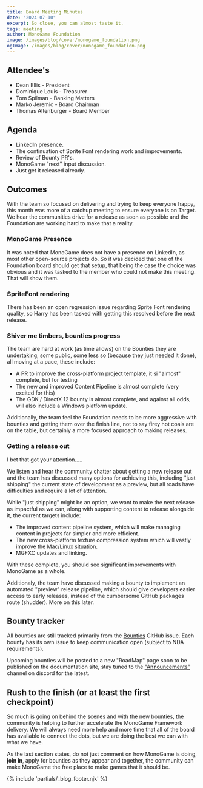 ```yaml
---
title: Board Meeting Minutes
date: "2024-07-10"
excerpt: So close, you can almost taste it.
tags: meeting
author: MonoGame Foundation
image: /images/blog/cover/monogame_foundation.png
ogImage: /images/blog/cover/monogame_foundation.png
---
```


## Attendee's

- Dean Ellis - President
- Dominique Louis - Treasurer
- Tom Spilman - Banking Matters
- Marko Jeremic - Board Chairman
- Thomas Altenburger - Board Member

## Agenda

- LinkedIn presence.
- The continuation of Sprite Font rendering work and improvements.
- Review of Bounty PR's.
- MonoGame "next" input discussion.
- Just get it released already.

## Outcomes

With the team so focused on delivering and trying to keep everyone happy, this month was more of a catchup meeting to ensure everyone is on Target.  We hear the communities drive for a release as soon as possible and the Foundation are working hard to make that a reality.

### MonoGame Presence

It was noted that MonoGame does not have a presence on LinkedIn, as most other open-source projects do.  So it was decided that one of the Foundation board should get that setup, that being the case the choice was obvious and it was tasked to the member who could not make this meeting.  That will show them.

### SpriteFont rendering

There has been an open regression issue regarding Sprite Font rendering quality, so Harry has been tasked with getting this resolved before the next release.

### Shiver me timbers, bounties progress

The team are hard at work (as time allows) on the Bounties they are undertaking, some public, some less so (because they just needed it done), all moving at a pace, these include:

- A PR to improve the cross-platform project template, it si "almost" complete, but for testing
- The new and improved Content Pipeline is almost complete (very excited for this)
- The GDK / DirectX 12 bounty is almost complete, and against all odds, will also include a Windows platform update.

Additionally, the team feel the Foundation needs to be more aggressive with bounties and getting them over the finish line, not to say firey hot coals are on the table, but certainly a more focused approach to making releases.

### Getting a release out

I bet that got your attention.....

We listen and hear the community chatter about getting a new release out and the team has discussed many options for achieving this, including "just shipping" the current state of development as a preview, but all roads have difficulties and require a lot of attention.

While "just shipping" might be an option, we want to make the next release as impactful as we can, along with supporting content to release alongside it, the current targets include:

- The improved content pipeline system, which will make managing content in projects far simpler and more efficient.
- The new cross-platform texture compression system which will vastly improve the Mac/Linux situation.
- MGFXC updates and linking.

With these complete, you should see significant improvements with MonoGame as a whole.

Additionaly, the team have discussed making a bounty to implement an automated "preview" release pipeline, which should give developers easier access to early releases, instead of the cumbersome GitHub packages route (shudder).  More on this later.

## Bounty tracker

All bounties are still tracked primarily from the [Bounties](https://github.com/MonoGame/MonoGame/issues/8120) GitHub issue.  Each bounty has its own issue to keep communication open (subject to NDA requirements).

Upcoming bounties will be posted to a new "RoadMap" page soon to be published on the documentation site, stay tuned to the ["Announcements"]((https://discord.com/channels/355231098122272778/402545385416949760)) channel on discord for the latest.

## Rush to the finish (or at least the first checkpoint)

So much is going on behind the scenes and with the new bounties, the community is helping to further accelerate the MonoGame Framework delivery.  We will always need more help and more time that all of the board has available to connect the dots, but we are doing the best we can with what we have.

As the last section states, do not just comment on how MonoGame is doing, **join in**, apply for bounties as they appear and together, the community can make MonoGame the free place to make games that it should be.

{% include 'partials/_blog_footer.njk' %}